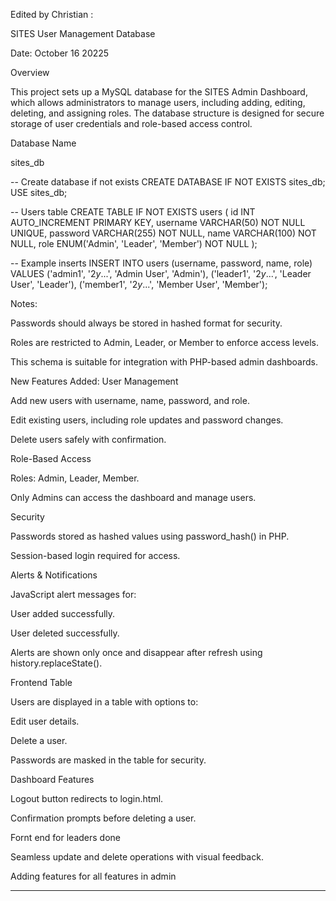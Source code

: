 Edited by Christian :

SITES User Management Database

Date: October 16 20225

Overview

This project sets up a MySQL database for the SITES Admin Dashboard, which allows administrators to manage users, including adding, editing, deleting, and assigning roles. The database structure is designed for secure storage of user credentials and role-based access control.

Database Name

sites_db


-- Create database if not exists
CREATE DATABASE IF NOT EXISTS sites_db;
USE sites_db;

-- Users table
CREATE TABLE IF NOT EXISTS users (
    id INT AUTO_INCREMENT PRIMARY KEY,
    username VARCHAR(50) NOT NULL UNIQUE,
    password VARCHAR(255) NOT NULL,
    name VARCHAR(100) NOT NULL,
    role ENUM('Admin', 'Leader', 'Member') NOT NULL
);

-- Example inserts
INSERT INTO users (username, password, name, role)
VALUES 
('admin1', '$2y$...', 'Admin User', 'Admin'),
('leader1', '$2y$...', 'Leader User', 'Leader'),
('member1', '$2y$...', 'Member User', 'Member');



Notes:

Passwords should always be stored in hashed format for security.

Roles are restricted to Admin, Leader, or Member to enforce access levels.

This schema is suitable for integration with PHP-based admin dashboards.


New Features Added:
User Management

Add new users with username, name, password, and role.

Edit existing users, including role updates and password changes.

Delete users safely with confirmation.

Role-Based Access

Roles: Admin, Leader, Member.

Only Admins can access the dashboard and manage users.

Security

Passwords stored as hashed values using password_hash() in PHP.

Session-based login required for access.

Alerts & Notifications

JavaScript alert messages for:

User added successfully.

User deleted successfully.

Alerts are shown only once and disappear after refresh using history.replaceState().

Frontend Table

Users are displayed in a table with options to:

Edit user details.

Delete a user.

Passwords are masked in the table for security.

Dashboard Features

Logout button redirects to login.html.

Confirmation prompts before deleting a user.

Fornt end for leaders done

Seamless update and delete operations with visual feedback.

Adding features for all features in admin

------------------------------------------------------------------------
